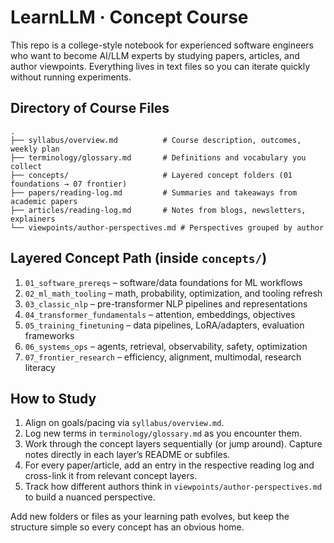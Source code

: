 # LearnLLM · Concept Course

This repo is a college-style notebook for experienced software engineers who want to become AI/LLM experts by studying papers, articles, and author viewpoints. Everything lives in text files so you can iterate quickly without running experiments.

## Directory of Course Files

```
.
├── syllabus/overview.md          # Course description, outcomes, weekly plan
├── terminology/glossary.md       # Definitions and vocabulary you collect
├── concepts/                     # Layered concept folders (01 foundations → 07 frontier)
├── papers/reading-log.md         # Summaries and takeaways from academic papers
├── articles/reading-log.md       # Notes from blogs, newsletters, explainers
└── viewpoints/author-perspectives.md # Perspectives grouped by author
```

## Layered Concept Path (inside `concepts/`)
1. `01_software_prereqs` – software/data foundations for ML workflows
2. `02_ml_math_tooling` – math, probability, optimization, and tooling refresh
3. `03_classic_nlp` – pre-transformer NLP pipelines and representations
4. `04_transformer_fundamentals` – attention, embeddings, objectives
5. `05_training_finetuning` – data pipelines, LoRA/adapters, evaluation frameworks
6. `06_systems_ops` – agents, retrieval, observability, safety, optimization
7. `07_frontier_research` – efficiency, alignment, multimodal, research literacy

## How to Study
1. Align on goals/pacing via `syllabus/overview.md`.
2. Log new terms in `terminology/glossary.md` as you encounter them.
3. Work through the concept layers sequentially (or jump around). Capture notes directly in each layer’s README or subfiles.
4. For every paper/article, add an entry in the respective reading log and cross-link it from relevant concept layers.
5. Track how different authors think in `viewpoints/author-perspectives.md` to build a nuanced perspective.

Add new folders or files as your learning path evolves, but keep the structure simple so every concept has an obvious home.
